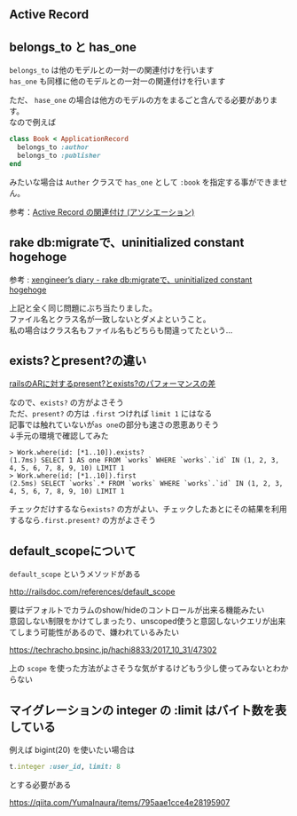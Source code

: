Active Record
---

## belongs_to と has_one

`belongs_to` は他のモデルとの一対一の関連付けを行います  
`has_one` も同様に他のモデルとの一対一の関連付けを行います

ただ、 `hase_one` の場合は他方のモデルの方をまるごと含んでる必要があります。  
なので例えば

```ruby
class Book < ApplicationRecord
  belongs_to :author
  belongs_to :publisher
end
```

みたいな場合は `Auther` クラスで `has_one` として `:book` を指定する事ができません。

参考：[Active Record の関連付け (アソシエーション)](https://railsguides.jp/association_basics.html)

## rake db:migrateで、uninitialized constant hogehoge

参考 : [xengineer’s diary - rake db:migrateで、uninitialized constant hogehoge](http://xengineer.hatenablog.com/entry/2014/12/08/_rake_db%3Amigrate%E3%81%A7%E3%80%81uninitialized_constant_hogehoge)

上記と全く同じ問題にぶち当たりました。  
ファイル名とクラス名が一致しないとダメよということ。  
私の場合はクラス名もファイル名もどちらも間違ってたという…

## exists?とpresent?の違い

[railsのARに対するpresent?とexists?のパフォーマンスの差](http://mikamisan.hatenablog.com/entry/2017/09/26/223137)

なので、`exists?` の方がよさそう  
ただ、`present?` の方は `.first` つければ `limit 1` にはなる  
記事では触れていないが`as one`の部分も速さの恩恵ありそう  
↓手元の環境で確認してみた

```
> Work.where(id: [*1..10]).exists?
(1.7ms) SELECT 1 AS one FROM `works` WHERE `works`.`id` IN (1, 2, 3, 4, 5, 6, 7, 8, 9, 10) LIMIT 1
> Work.where(id: [*1..10]).first
(2.5ms) SELECT `works`.* FROM `works` WHERE `works`.`id` IN (1, 2, 3, 4, 5, 6, 7, 8, 9, 10) LIMIT 1
```

チェックだけするなら`exists?` の方がよい、チェックしたあとにその結果を利用するなら`.first.present?` の方がよさそう

## default_scopeについて

`default_scope` というメソッドがある

http://railsdoc.com/references/default_scope

要はデフォルトでカラムのshow/hideのコントロールが出来る機能みたい  
意図しない制限をかけてしまったり、unscoped使うと意図しないクエリが出来てしまう可能性があるので、嫌われているみたい

https://techracho.bpsinc.jp/hachi8833/2017_10_31/47302

上の `scope` を使った方法がよさそうな気がするけどもう少し使ってみないとわからない

## マイグレーションの integer の :limit はバイト数を表している

例えば bigint(20) を使いたい場合は

```ruby
t.integer :user_id, limit: 8
```

とする必要がある

https://qiita.com/YumaInaura/items/795aae1cce4e28195907

